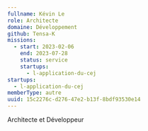 ```yaml
---
fullname: Kévin Le
role: Architecte
domaine: Développement
github: Tensa-K
missions:
  - start: 2023-02-06
    end: 2023-07-28
    status: service
    startups:
      - l-application-du-cej
startups:
  - l-application-du-cej
memberType: autre
uuid: 15c2276c-d276-47e2-b13f-8bdf93530e14
---
```

Architecte et Développeur
